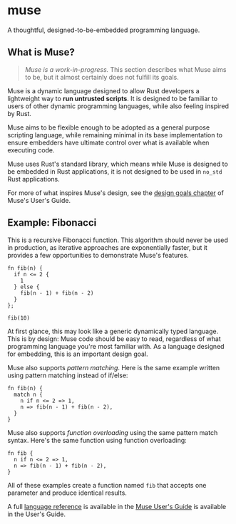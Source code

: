 # muse

A thoughtful, designed-to-be-embedded programming language.

## What is Muse?

> *Muse is a work-in-progress.* This section describes what Muse aims to be, but
> it almost certainly does not fulfill its goals.

Muse is a dynamic language designed to allow Rust developers a lightweight way
to **run untrusted scripts**. It is designed to be familiar to users of other
dynamic programming languages, while also feeling inspired by Rust.

Muse aims to be flexible enough to be adopted as a general purpose scripting
language, while remaining minimal in its base implementation to ensure embedders
have ultimate control over what is available when executing code.

Muse uses Rust's standard library, which means while Muse is designed to be
embedded in Rust applications, it is not designed to be used in `no_std` Rust
applications.

For more of what inspires Muse's design, see the [design goals
chapter][design-goals] of Muse's User's Guide.

## Example: Fibonacci

This is a recursive Fibonacci function. This algorithm should never be used in
production, as iterative approaches are exponentially faster, but it provides a
few opportunities to demonstrate Muse's features.

```muse
fn fib(n) {
  if n <= 2 {
    1
  } else {
    fib(n - 1) + fib(n - 2)
  }
};

fib(10)
```

At first glance, this may look like a generic dynamically typed language. This
is by design: Muse code should be easy to read, regardless of what programming
language you're most familiar with. As a language designed for embedding, this
is an important design goal.

Muse also supports *pattern matching*. Here is the same example written using
pattern matching instead of if/else:

```muse
fn fib(n) {
  match n {
    n if n <= 2 => 1,
    n => fib(n - 1) + fib(n - 2),
  }
}
```

Muse also supports *function overloading* using the same pattern match syntax.
Here's the same function using function overloading:

```muse
fn fib {
  n if n <= 2 => 1,
  n => fib(n - 1) + fib(n - 2),
}
```

All of these examples create a function named `fib` that accepts one parameter
and produce identical results.

A full [language reference][language-ref] is available in the [Muse User's Guide][guide] is
available in the User's Guide.

[design-goals]: https://khonsu.dev/muse/main/guide/design.html
[guide]: https://khonsu.dev/muse/main/guide/
[language-ref]: https://khonsu.dev/muse/main/guide/reference.html
